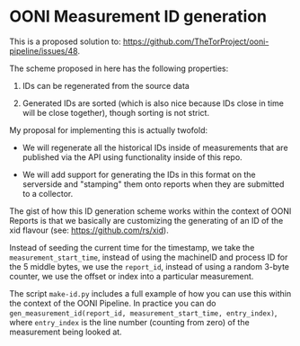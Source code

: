 # OONI Measurement ID generation

This is a proposed solution to: https://github.com/TheTorProject/ooni-pipeline/issues/48.

The scheme proposed in here has the following properties:

1. IDs can be regenerated from the source data

2. Generated IDs are sorted (which is also nice because IDs close in time will
   be close together), though sorting is not strict.

My proposal for implementing this is actually twofold:

- We will regenerate all the historical IDs inside of measurements that are
  published via the API using functionality inside of this repo.

- We will add support for generating the IDs in this format on the serverside
  and "stamping" them onto reports when they are submitted to a collector.


The gist of how this ID generation scheme works within the context of OONI Reports is that we basically are customizing the generating of an ID of the xid flavour (see: https://github.com/rs/xid).

Instead of seeding the current time for the timestamp, we take the
`measurement_start_time`, instead of using the machineID and process ID for the
5 middle bytes, we use the `report_id`, instead of using a random 3-byte
counter, we use the offset or index into a particular measurement.

The script `make-id.py` includes a full example of how you can use this within
the context of the OONI Pipeline. In practice you can do
`gen_measurement_id(report_id, measurement_start_time, entry_index)`, where
`entry_index` is the line number (counting from zero) of the measurement being
looked at.
